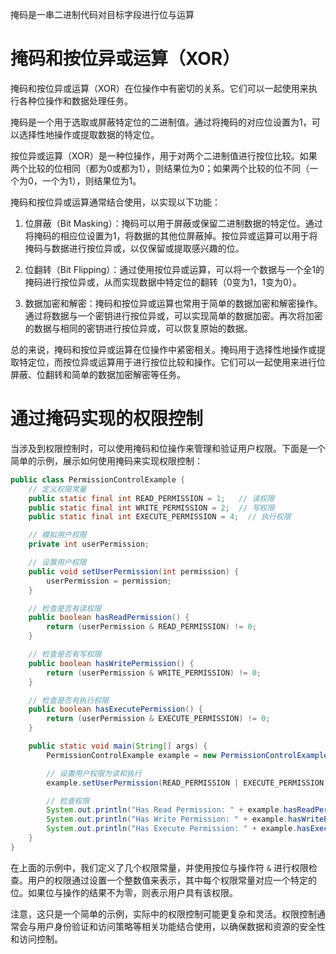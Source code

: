 掩码是一串二进制代码对目标字段进行位与运算

# 掩码和按位异或运算（XOR）

掩码和按位异或运算（XOR）在位操作中有密切的关系。它们可以一起使用来执行各种位操作和数据处理任务。

掩码是一个用于选取或屏蔽特定位的二进制值。通过将掩码的对应位设置为1，可以选择性地操作或提取数据的特定位。

按位异或运算（XOR）是一种位操作，用于对两个二进制值进行按位比较。如果两个比较的位相同（都为0或都为1），则结果位为0；如果两个比较的位不同（一个为0，一个为1），则结果位为1。

掩码和按位异或运算通常结合使用，以实现以下功能：

1. 位屏蔽（Bit Masking）：掩码可以用于屏蔽或保留二进制数据的特定位。通过将掩码的相应位设置为1，将数据的其他位屏蔽掉。按位异或运算可以用于将掩码与数据进行按位异或，以仅保留或提取感兴趣的位。

2. 位翻转（Bit Flipping）：通过使用按位异或运算，可以将一个数据与一个全1的掩码进行按位异或，从而实现数据中特定位的翻转（0变为1，1变为0）。

3. 数据加密和解密：掩码和按位异或运算也常用于简单的数据加密和解密操作。通过将数据与一个密钥进行按位异或，可以实现简单的数据加密。再次将加密的数据与相同的密钥进行按位异或，可以恢复原始的数据。

总的来说，掩码和按位异或运算在位操作中紧密相关。掩码用于选择性地操作或提取特定位，而按位异或运算用于进行按位比较和操作。它们可以一起使用来进行位屏蔽、位翻转和简单的数据加密解密等任务。

# 通过掩码实现的权限控制

当涉及到权限控制时，可以使用掩码和位操作来管理和验证用户权限。下面是一个简单的示例，展示如何使用掩码来实现权限控制：

```java
public class PermissionControlExample {
    // 定义权限常量
    public static final int READ_PERMISSION = 1;   // 读权限
    public static final int WRITE_PERMISSION = 2;  // 写权限
    public static final int EXECUTE_PERMISSION = 4;  // 执行权限

    // 模拟用户权限
    private int userPermission;

    // 设置用户权限
    public void setUserPermission(int permission) {
        userPermission = permission;
    }

    // 检查是否有读权限
    public boolean hasReadPermission() {
        return (userPermission & READ_PERMISSION) != 0;
    }

    // 检查是否有写权限
    public boolean hasWritePermission() {
        return (userPermission & WRITE_PERMISSION) != 0;
    }

    // 检查是否有执行权限
    public boolean hasExecutePermission() {
        return (userPermission & EXECUTE_PERMISSION) != 0;
    }

    public static void main(String[] args) {
        PermissionControlExample example = new PermissionControlExample();

        // 设置用户权限为读和执行
        example.setUserPermission(READ_PERMISSION | EXECUTE_PERMISSION);

        // 检查权限
        System.out.println("Has Read Permission: " + example.hasReadPermission());  // 输出 true
        System.out.println("Has Write Permission: " + example.hasWritePermission());  // 输出 false
        System.out.println("Has Execute Permission: " + example.hasExecutePermission());  // 输出 true
    }
}
```

在上面的示例中，我们定义了几个权限常量，并使用按位与操作符 `&` 进行权限检查。用户的权限通过设置一个整数值来表示，其中每个权限常量对应一个特定的位。如果位与操作的结果不为零，则表示用户具有该权限。

注意，这只是一个简单的示例，实际中的权限控制可能更复杂和灵活。权限控制通常会与用户身份验证和访问策略等相关功能结合使用，以确保数据和资源的安全性和访问控制。